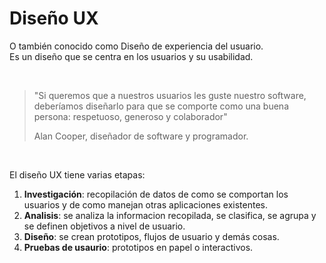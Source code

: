 # Diseño UX
O también conocido como Diseño de experiencia del usuario.  
Es un diseño que se centra en los usuarios y su usabilidad.

<br>

> "Si queremos que a nuestros usuarios les guste nuestro software, deberíamos diseñarlo para que se comporte como una buena persona: respetuoso, generoso y colaborador"
>
> Alan Cooper, diseñador de software y programador.

<br>

El diseño UX tiene varias etapas:

1. **Investigación**: recopilación de datos de como se comportan los usuarios y de como manejan otras aplicaciones existentes.
2. **Analisis**: se analiza la informacion recopilada, se clasifica, se agrupa y se definen objetivos a nivel de usuario.
3. **Diseño**: se crean prototipos, flujos de usuario y demás cosas.
4. **Pruebas de usaurio**: prototipos en papel o interactivos.